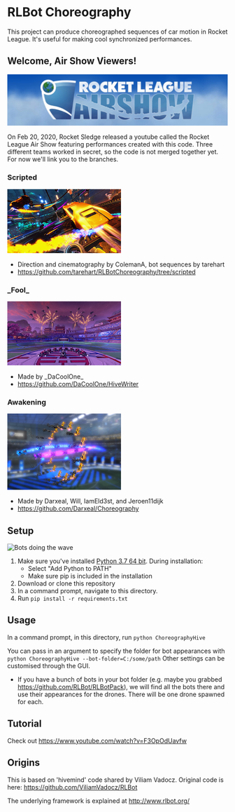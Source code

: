 # RLBot Choreography

This project can produce choreographed sequences of car motion in
Rocket League. It's useful for making cool synchronized performances.

## Welcome, Air Show Viewers!
![Airshow banner](airshow.png)

On Feb 20, 2020, Rocket Sledge released a youtube called the Rocket League Air Show
featuring performances created with this code. Three different teams worked in secret,
so the code is not merged together yet. For now we'll link you to the branches.

### Scripted
![Scripted](scripted.png)

* Direction and cinematography by ColemanA, bot sequences by tarehart
* https://github.com/tarehart/RLBotChoreography/tree/scripted

### \_Fool\_
![Fool](fool.png)

* Made by \_DaCoolOne\_
* https://github.com/DaCoolOne/HiveWriter

### Awakening
![Awakening](awakening.png)

* Made by Darxeal, Will, IamEld3st, and Jeroen11dijk
* https://github.com/Darxeal/Choreography

## Setup

![Bots doing the wave](wave.gif)

1. Make sure you've installed [Python 3.7 64 bit](https://www.python.org/ftp/python/3.7.4/python-3.7.4-amd64.exe). During installation:
   - Select "Add Python to PATH"
   - Make sure pip is included in the installation
1. Download or clone this repository
1. In a command prompt, navigate to this directory.
1. Run `pip install -r requirements.txt`

## Usage

In a command prompt, in this directory, run `python ChoreographyHive`

You can pass in an argument to specify the folder for bot appearances with `python ChoreographyHive --bot-folder=C:/some/path`
Other settings can be customised through the GUI.

- If you have a bunch of bots in your bot folder (e.g. maybe you grabbed https://github.com/RLBot/RLBotPack),
we will find all the bots there and use their appearances for the drones. There will be one drone spawned for each.

## Tutorial

Check out https://www.youtube.com/watch?v=F3OpOdUavfw

## Origins

This is based on 'hivemind' code shared by Viliam Vadocz.
Original code is here: https://github.com/ViliamVadocz/RLBot

The underlying framework is explained at http://www.rlbot.org/
